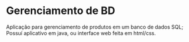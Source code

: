 # Gerenciamento de BD
Aplicação para gerenciamento de produtos em um banco de dados SQL;
Possuí aplicativo em java, ou interface web feita em html/css.
